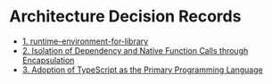 # Architecture Decision Records

* [1. runtime-environment-for-library](ADR_0001-runtime-environment-for-library.md)
* [2. Isolation of Dependency and Native Function Calls through Encapsulation](ADR_0002-isolation-of-dependency-and-native-function-calls-through-encapsulation.md)
* [3. Adoption of TypeScript as the Primary Programming Language](ADR_0003-adoption-of-typeScript-as-the-primary-programming-language.md)
